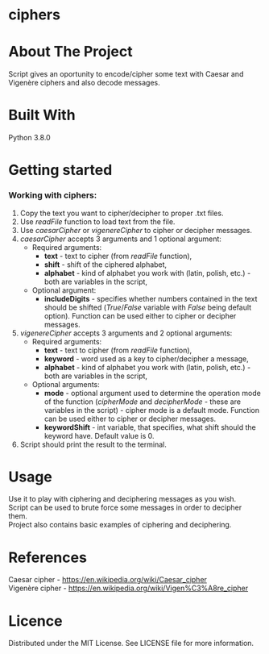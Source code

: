 # ciphers

# About The Project
Script gives an oportunity to encode/cipher some text with Caesar and Vigenère ciphers and also decode messages.

# Built With
Python 3.8.0

# Getting started

### Working with ciphers:

1. Copy the text you want to cipher/decipher to proper .txt files.
2. Use _readFile_ function to load text from the file.
3. Use _caesarCipher_ or _vigenereCipher_ to cipher or decipher messages.
4. _caesarCipher_ accepts 3 arguments and 1 optional argument:
    - Required arguments:
        - __text__ - text to cipher (from _readFile_ function),
        - __shift__ - shift of the ciphered alphabet,
        - __alphabet__ - kind of alphabet you work with (latin, polish, etc.) - both are variables in the script,
    - Optional argument:
        - __includeDigits__ - specifies whether numbers contained in the text should be shifted (_True_/_False_ variable with _False_ being default option). Function can be used either to cipher or decipher messages.
5. _vigenereCipher_ accepts 3 arguments and 2 optional arguments:
    - Required arguments:
        - __text__ - text to cipher (from _readFile_ function),
        - __keyword__ - word used as a key to cipher/decipher a message,
        - __alphabet__ - kind of alphabet you work with (latin, polish, etc.) - both are variables in the script,
    - Optional arguments:
        - __mode__ - optional argument used to determine the operation mode of the function (_cipherMode_ and _decipherMode_ - these are variables in the script) - cipher mode is a default mode. Function can be used either to cipher or decipher messages.
        - __keywordShift__ - int variable, that specifies, what shift should the keyword have. Default value is 0.
6. Script should print the result to the terminal.

# Usage
Use it to play with ciphering and deciphering messages as you wish.  
Script can be used to brute force some messages in order to decipher them.  
Project also contains basic examples of ciphering and deciphering.

# References
Caesar cipher - https://en.wikipedia.org/wiki/Caesar_cipher  
Vigenère cipher - https://en.wikipedia.org/wiki/Vigen%C3%A8re_cipher

# Licence
Distributed under the MIT License. See LICENSE file for more information.
